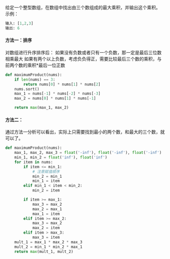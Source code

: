 给定一个整型数组，在数组中找出由三个数组成的最大乘积，并输出这个乘积。
示例：

```python
输入: [1,2,3]
输出: 6
```

#### 方法一：排序

对数组进行升序排序后：
如果没有负数或者只有一个负数，那一定是最后三位数相乘最大
如果有两个以上负数，考虑负负得正，需要比较最后三个数的乘积，与前两个数的乘积*最后一位正数

```python
def maximumProduct(nums):
    if len(nums) == 3:
        return nums[0] * nums[1] * nums[2]
    nums.sort()
    max_1 = nums[-1] * nums[-2] * nums[-3]
    max_2 = nums[0] * nums[1] * nums[-1]

    return max(max_1, max_2)
```

#### 方法二：

通过方法一分析可以看出，实际上只需要找到最小的两个数，和最大的三个数，就可以了。

```python
def maximumProduct(nums):
    max_1, max_2, max_3 = float('-inf'), float('-inf'), float('-inf')
    min_1, min_2 = float('inf'), float('inf')
    for item in nums:
        if item <= min_1:
            # 注意赋值顺序
            min_2 = min_1
            min_1 = item
        elif min_1 < item < min_2:
            min_2 = item

        if item >= max_1:
            max_3 = max_2
            max_2 = max_1
            max_1 = item
        elif item >= max_2:
            max_3 = max_2
            max_2 = item
        elif item > max_3:
            max_3 = item
    mult_1 = max_1 * max_2 * max_3
    mult_2 = min_1 * min_2 * max_1
    return max(mult_1, mult_2)
```